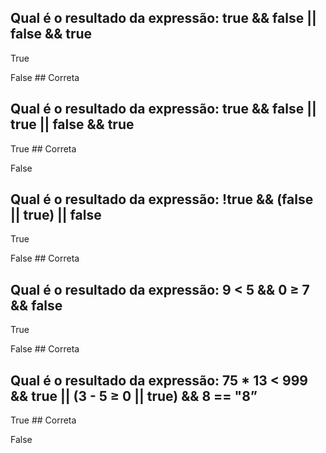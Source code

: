 ## Qual é o resultado da expressão: true && false || false && true

True

False ## Correta

## Qual é o resultado da expressão: true && false || true || false && true

True ## Correta

False

## Qual é o resultado da expressão: !true && (false || true) || false

True

False ## Correta

## Qual é o resultado da expressão: 9 < 5 && 0 ≥ 7 && false

True

False ## Correta

## Qual é o resultado da expressão: 75 * 13 < 999 && true || (3 - 5 ≥ 0 || true) && 8 == "8”

True ## Correta

False